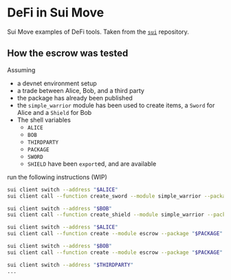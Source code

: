 # DeFi in Sui Move

Sui Move examples of DeFi tools.
Taken from the [`sui`](https://github.com/MystenLabs/sui/tree/main/sui_programmability/examples/defi) repository.

## How the escrow was tested

Assuming
* a devnet environment setup
* a trade between Alice, Bob, and a third party
* the package has already been published
* the `simple_warrior` module has been used to create items, a `Sword` for Alice and a `Shield` for Bob
* The shell variables
  - `ALICE`
  - `BOB`
  - `THIRDPARTY`
  - `PACKAGE`
  - `SWORD`
  - `SHIELD`
  have been `export`ed, and are available

run the following instructions (WIP)

```bash
sui client switch --address "$ALICE"
sui client call --function create_sword --module simple_warrior --package "$PACKAGE" --args 100 --gas-budget 10000000

sui client switch --address "$BOB"
sui client call --function create_shield --module simple_warrior --package "$PACKAGE" --args 100 --gas-budget 10000000

sui client switch --address "$ALICE"
sui client call --function create --module escrow --package "$PACKAGE" --args "$BOB" "$THIRDPARTY" "$SHIELD" "$SWORD" --gas-budget 10000000

sui client switch --address "$BOB"
sui client call --function create --module escrow --package "$PACKAGE" --args "$BOB" "$THIRDPARTY" "$SWORD" "$SHIELD" --gas-budget 10000000

sui client switch --address "$THIRDPARTY"
...

```